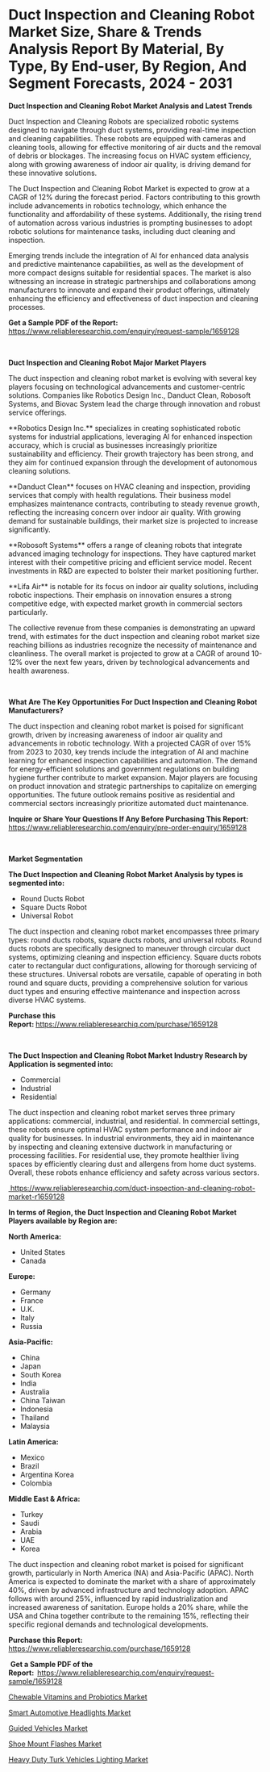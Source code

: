 <p><h1>Duct Inspection and Cleaning Robot Market Size, Share & Trends Analysis Report By Material, By Type, By End-user, By Region, And Segment Forecasts, 2024 - 2031</h1></p><p><strong>Duct Inspection and Cleaning Robot Market Analysis and Latest Trends</strong></p>
<p><p>Duct Inspection and Cleaning Robots are specialized robotic systems designed to navigate through duct systems, providing real-time inspection and cleaning capabilities. These robots are equipped with cameras and cleaning tools, allowing for effective monitoring of air ducts and the removal of debris or blockages. The increasing focus on HVAC system efficiency, along with growing awareness of indoor air quality, is driving demand for these innovative solutions.</p><p>The Duct Inspection and Cleaning Robot Market is expected to grow at a CAGR of 12% during the forecast period. Factors contributing to this growth include advancements in robotics technology, which enhance the functionality and affordability of these systems. Additionally, the rising trend of automation across various industries is prompting businesses to adopt robotic solutions for maintenance tasks, including duct cleaning and inspection.</p><p>Emerging trends include the integration of AI for enhanced data analysis and predictive maintenance capabilities, as well as the development of more compact designs suitable for residential spaces. The market is also witnessing an increase in strategic partnerships and collaborations among manufacturers to innovate and expand their product offerings, ultimately enhancing the efficiency and effectiveness of duct inspection and cleaning processes.</p></p>
<p><strong>Get a Sample PDF of the Report:&nbsp;</strong> <a href="https://www.reliableresearchiq.com/enquiry/request-sample/1659128?utm_campaign=1136&utm_medium=2&utm_source=Github&utm_content=ia&utm_term=28092024&utm_id=duct-inspection-and-cleaning-robot">https://www.reliableresearchiq.com/enquiry/request-sample/1659128</a></p>
<p>&nbsp;</p>
<p><strong>Duct Inspection and Cleaning Robot Major Market Players</strong></p>
<p><p>The duct inspection and cleaning robot market is evolving with several key players focusing on technological advancements and customer-centric solutions. Companies like Robotics Design Inc., Danduct Clean, Robosoft Systems, and Biovac System lead the charge through innovation and robust service offerings. </p><p>**Robotics Design Inc.** specializes in creating sophisticated robotic systems for industrial applications, leveraging AI for enhanced inspection accuracy, which is crucial as businesses increasingly prioritize sustainability and efficiency. Their growth trajectory has been strong, and they aim for continued expansion through the development of autonomous cleaning solutions.</p><p>**Danduct Clean** focuses on HVAC cleaning and inspection, providing services that comply with health regulations. Their business model emphasizes maintenance contracts, contributing to steady revenue growth, reflecting the increasing concern over indoor air quality. With growing demand for sustainable buildings, their market size is projected to increase significantly.</p><p>**Robosoft Systems** offers a range of cleaning robots that integrate advanced imaging technology for inspections. They have captured market interest with their competitive pricing and efficient service model. Recent investments in R&D are expected to bolster their market positioning further.</p><p>**Lifa Air** is notable for its focus on indoor air quality solutions, including robotic inspections. Their emphasis on innovation ensures a strong competitive edge, with expected market growth in commercial sectors particularly.</p><p>The collective revenue from these companies is demonstrating an upward trend, with estimates for the duct inspection and cleaning robot market size reaching billions as industries recognize the necessity of maintenance and cleanliness. The overall market is projected to grow at a CAGR of around 10-12% over the next few years, driven by technological advancements and health awareness.</p></p>
<p>&nbsp;</p>
<p><strong>What Are The Key Opportunities For Duct Inspection and Cleaning Robot Manufacturers?</strong></p>
<p><p>The duct inspection and cleaning robot market is poised for significant growth, driven by increasing awareness of indoor air quality and advancements in robotic technology. With a projected CAGR of over 15% from 2023 to 2030, key trends include the integration of AI and machine learning for enhanced inspection capabilities and automation. The demand for energy-efficient solutions and government regulations on building hygiene further contribute to market expansion. Major players are focusing on product innovation and strategic partnerships to capitalize on emerging opportunities. The future outlook remains positive as residential and commercial sectors increasingly prioritize automated duct maintenance.</p></p>
<p><strong>Inquire or Share Your Questions If Any Before Purchasing This Report:</strong> <a href="https://www.reliableresearchiq.com/enquiry/pre-order-enquiry/1659128?utm_campaign=1136&utm_medium=2&utm_source=Github&utm_content=ia&utm_term=28092024&utm_id=duct-inspection-and-cleaning-robot">https://www.reliableresearchiq.com/enquiry/pre-order-enquiry/1659128</a></p>
<p>&nbsp;</p>
<p><strong>Market Segmentation</strong></p>
<p><strong>The Duct Inspection and Cleaning Robot Market Analysis by types is segmented into:</strong></p>
<p><ul><li>Round Ducts Robot</li><li>Square Ducts Robot</li><li>Universal Robot</li></ul></p>
<p><p>The duct inspection and cleaning robot market encompasses three primary types: round ducts robots, square ducts robots, and universal robots. Round ducts robots are specifically designed to maneuver through circular duct systems, optimizing cleaning and inspection efficiency. Square ducts robots cater to rectangular duct configurations, allowing for thorough servicing of these structures. Universal robots are versatile, capable of operating in both round and square ducts, providing a comprehensive solution for various duct types and ensuring effective maintenance and inspection across diverse HVAC systems.</p></p>
<p><strong>Purchase this Report:&nbsp;</strong><a href="https://www.reliableresearchiq.com/purchase/1659128?utm_campaign=1136&utm_medium=2&utm_source=Github&utm_content=ia&utm_term=28092024&utm_id=duct-inspection-and-cleaning-robot">https://www.reliableresearchiq.com/purchase/1659128</a></p>
<p>&nbsp;</p>
<p><strong>The Duct Inspection and Cleaning Robot Market Industry Research by Application is segmented into:</strong></p>
<p><ul><li>Commercial</li><li>Industrial</li><li>Residential</li></ul></p>
<p><p>The duct inspection and cleaning robot market serves three primary applications: commercial, industrial, and residential. In commercial settings, these robots ensure optimal HVAC system performance and indoor air quality for businesses. In industrial environments, they aid in maintenance by inspecting and cleaning extensive ductwork in manufacturing or processing facilities. For residential use, they promote healthier living spaces by efficiently clearing dust and allergens from home duct systems. Overall, these robots enhance efficiency and safety across various sectors.</p></p>
<p><a href="https://www.reliableresearchiq.com/duct-inspection-and-cleaning-robot-market-r1659128?utm_campaign=1136&utm_medium=2&utm_source=Github&utm_content=ia&utm_term=28092024&utm_id=duct-inspection-and-cleaning-robot">&nbsp;https://www.reliableresearchiq.com/duct-inspection-and-cleaning-robot-market-r1659128</a></p>
<p><strong>In terms of Region, the Duct Inspection and Cleaning Robot Market Players available by Region are:</strong></p>
<p>
    <p> <strong> North America: </strong>
        <ul>
            <li>United States</li>
            <li>Canada</li>
        </ul>
        </p> 
    <p> <strong> Europe: </strong>
        <ul>
            <li>Germany</li>
            <li>France</li>
            <li>U.K.</li>
            <li>Italy</li>
            <li>Russia</li>
        </ul>
        </p> 
    <p> <strong> Asia-Pacific: </strong>
        <ul>
            <li>China</li>
            <li>Japan</li>
            <li>South Korea</li>
            <li>India</li>
            <li>Australia</li>
            <li>China Taiwan</li>
            <li>Indonesia</li>
            <li>Thailand</li>
            <li>Malaysia</li>
        </ul>
        </p> 
    <p> <strong> Latin America: </strong>
        <ul>
            <li>Mexico</li>
            <li>Brazil</li>
            <li>Argentina Korea</li>
            <li>Colombia</li>
        </ul>
        </p> 
    <p> <strong> Middle East & Africa: </strong>
        <ul>
            <li>Turkey</li>
            <li>Saudi</li>
            <li>Arabia</li>
            <li>UAE</li>
            <li>Korea</li>
        </ul>
    </p>
    </p>
<p><p>The duct inspection and cleaning robot market is poised for significant growth, particularly in North America (NA) and Asia-Pacific (APAC). North America is expected to dominate the market with a share of approximately 40%, driven by advanced infrastructure and technology adoption. APAC follows with around 25%, influenced by rapid industrialization and increased awareness of sanitation. Europe holds a 20% share, while the USA and China together contribute to the remaining 15%, reflecting their specific regional demands and technological developments.</p></p>
<p><strong>Purchase this Report: </strong><a href="https://www.reliableresearchiq.com/purchase/1659128?utm_campaign=1136&utm_medium=2&utm_source=Github&utm_content=ia&utm_term=28092024&utm_id=duct-inspection-and-cleaning-robot">https://www.reliableresearchiq.com/purchase/1659128</a></p>
<p>&nbsp;<strong>Get a Sample PDF of the Report:&nbsp;&nbsp;</strong><a href="https://www.reliableresearchiq.com/enquiry/request-sample/1659128?utm_campaign=1136&utm_medium=2&utm_source=Github&utm_content=ia&utm_term=28092024&utm_id=duct-inspection-and-cleaning-robot">https://www.reliableresearchiq.com/enquiry/request-sample/1659128</a></p>
<p><strong></strong></p>
<p><p><a href="https://github.com/AnamariaDemiri475/Market-Research-Report-List-1/blob/main/chewable-vitamins-and-probiotics-market.md?utm_campaign=1136&utm_medium=2&utm_source=Github&utm_content=ia&utm_term=28092024&utm_id=duct-inspection-and-cleaning-robot">Chewable Vitamins and Probiotics Market</a></p><p><a href="https://issuu.com/reportprime-2/docs/smart-automotive-headlights-market-_3ea73a36907183?utm_campaign=1136&utm_medium=2&utm_source=Github&utm_content=ia&utm_term=28092024&utm_id=duct-inspection-and-cleaning-robot">Smart Automotive Headlights Market</a></p><p><a href="https://www.linkedin.com/pulse/guided-vehicles-market-trends-focusing-insight-forecast-analysis-nypxe?utm_campaign=1136&utm_medium=2&utm_source=Github&utm_content=ia&utm_term=28092024&utm_id=duct-inspection-and-cleaning-robot">Guided Vehicles Market</a></p><p><a href="https://www.linkedin.com/pulse/global-shoe-mount-flashes-market-focus-application-end-use-1f2qe?utm_campaign=1136&utm_medium=2&utm_source=Github&utm_content=ia&utm_term=28092024&utm_id=duct-inspection-and-cleaning-robot">Shoe Mount Flashes Market</a></p><p><a href="https://issuu.com/reportprime-2/docs/heavy-duty-turk-vehicles-lighting-m_360f0e8cdc32e3?utm_campaign=1136&utm_medium=2&utm_source=Github&utm_content=ia&utm_term=28092024&utm_id=duct-inspection-and-cleaning-robot">Heavy Duty Turk Vehicles Lighting Market</a></p></p>